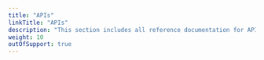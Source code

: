 ```yaml
---
title: "APIs"
linkTitle: "APIs"
description: "This section includes all reference documentation for APIs."
weight: 10
outOfSupport: true
---
```

